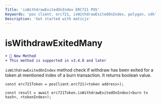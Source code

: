 ```yaml
---
Title: 'isWithdrawExitedOnIndex ERC721 POS'
Keywords: 'pos client, erc721, isWithdrawExitedOnIndex, polygon, sdk'
Description: 'Get started with maticjs'
---
```


# isWithdrawExitedMany

```diff
+ 📌 New Method
+ This method is supported in v3.4.0 and later
```

`isWithdrawExitedOnIndex` method check if withdraw has been exited for a token at mentioned index of a burn transaction. It returns boolean value.

```
const erc721Token = posClient.erc721(<token address>);

const result = await erc721Token.isWithdrawExitedOnIndex(<burn tx hash>, <tokenIndex>);

```
